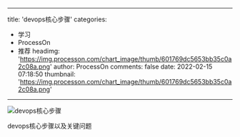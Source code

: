 
---
title: 'devops核心步骤'
categories: 
 - 学习
 - ProcessOn
 - 推荐
headimg: 'https://img.processon.com/chart_image/thumb/601769dc5653bb35c0a2c08a.png'
author: ProcessOn
comments: false
date: 2022-02-15 07:18:50
thumbnail: 'https://img.processon.com/chart_image/thumb/601769dc5653bb35c0a2c08a.png'
---

<div>   
<img class="thumb" alt="devops核心步骤" src="https://img.processon.com/chart_image/thumb/601769dc5653bb35c0a2c08a.png" referrerpolicy="no-referrer">
<p>devops核心步骤以及关键问题</p>  
</div>
            